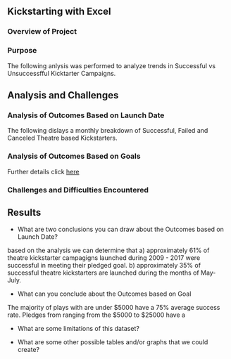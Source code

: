 ## Kickstarting with Excel

### Overview of Project

### Purpose
The following anlysis was performed to analyze trends in Successful vs Unsuccessfful Kicktarter Campaigns.

## Analysis and Challenges

### Analysis of Outcomes Based on Launch Date
The following dislays a monthly breakdown of Successful, Failed and Canceled Theatre based Kickstarters.

### Analysis of Outcomes Based on Goals

Further details click [here](https://github.com/joshb738/kickstarter-analysis/blob/main/Resources/Outcomes_vs_Goals.png)

### Challenges and Difficulties Encountered

## Results

- What are two conclusions you can draw about the Outcomes based on Launch Date?

based on the analysis we can determine that 
a) approximately 61% of theatre kickstarter campagigns launched during 2009 - 2017 were successful in meeting their pledged goal. 
b) approximately 35% of successful theatre kickstarters are launched during the months of May- July. 

- What can you conclude about the Outcomes based on Goal

The majority of plays with  are under $5000 have a 75% average success rate. Pledges from ranging from the $5000 to $25000  have a

- What are some limitations of this dataset?

- What are some other possible tables and/or graphs that we could create?

